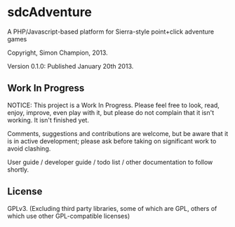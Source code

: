 sdcAdventure
============

A PHP/Javascript-based platform for Sierra-style point+click adventure games

Copyright, Simon Champion, 2013.

Version 0.1.0: Published January 20th 2013.


Work In Progress
----------------
NOTICE: This project is a Work In Progress. Please feel free to look, read, enjoy, improve, even play with it, but please do not complain that it isn't working. It isn't finished yet.

Comments, suggestions and contributions are welcome, but be aware that it is in active development; please ask before taking on significant work to avoid clashing.

User guide / developer guide / todo list / other documentation to follow shortly.


License
-------
GPLv3.  (Excluding third party libraries, some of which are GPL, others of which use other GPL-compatible licenses)

